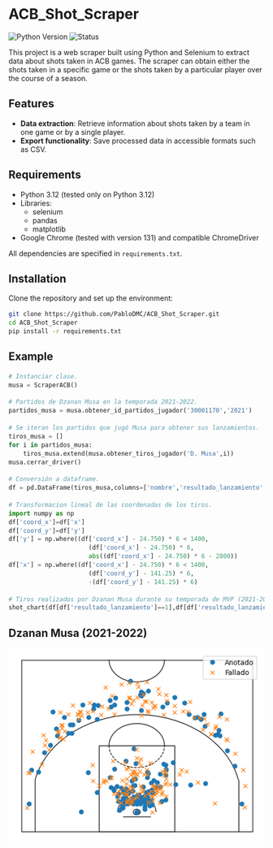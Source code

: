 # ACB_Shot_Scraper

![Python Version](https://img.shields.io/badge/python-3.12-blue)
![Status](https://img.shields.io/badge/status-active-brightgreen)

This project is a web scraper built using Python and Selenium to extract data about shots taken in ACB games. The scraper can obtain either the shots taken in a specific game or the shots taken by a particular player over the course of a season.

## Features

- **Data extraction**: Retrieve information about shots taken by a team in one game or by a single player.
- **Export functionality**: Save processed data in accessible formats such as CSV.

## Requirements

- Python 3.12 (tested only on Python 3.12)
- Libraries:
  - selenium
  - pandas
  - matplotlib
- Google Chrome (tested with version 131) and compatible ChromeDriver

All dependencies are specified in `requirements.txt`. 

## Installation

Clone the repository and set up the environment:

```bash
git clone https://github.com/PabloDMC/ACB_Shot_Scraper.git
cd ACB_Shot_Scraper
pip install -r requirements.txt
```
## Example
```python
# Instanciar clase.
musa = ScraperACB()

# Partidos de Dzanan Musa en la temporada 2021-2022.
partidos_musa = musa.obtener_id_partidos_jugador('30001170','2021')

# Se iteran los partidos que jugó Musa para obtener sus lanzamientos.
tiros_musa = []
for i in partidos_musa:
    tiros_musa.extend(musa.obtener_tiros_jugador('D. Musa',i))
musa.cerrar_driver()

# Conversión a dataframe.
df = pd.DataFrame(tiros_musa,columns=['nombre','resultado_lanzamiento','x','y'])

# Transformacion lineal de las coordenadas de los tiros. 
import numpy as np
df['coord_x']=df['x']
df['coord_y']=df['y']
df['y'] = np.where((df['coord_x'] - 24.750) * 6 < 1400,
                      (df['coord_x'] - 24.750) * 6,
                      abs((df['coord_x'] - 24.750) * 6 - 2800))
df['x'] = np.where((df['coord_x'] - 24.750) * 6 < 1400,
                      (df['coord_y'] - 141.25) * 6,
                      -(df['coord_y'] - 141.25) * 6)

# Tiros realizados por Dzanan Musa durante su temporada de MVP (2021-2022)
shot_chart(df[df['resultado_lanzamiento']==1],df[df['resultado_lanzamiento']==0])
```
## Dzanan Musa (2021-2022)
![Musa](musa2021.png)

